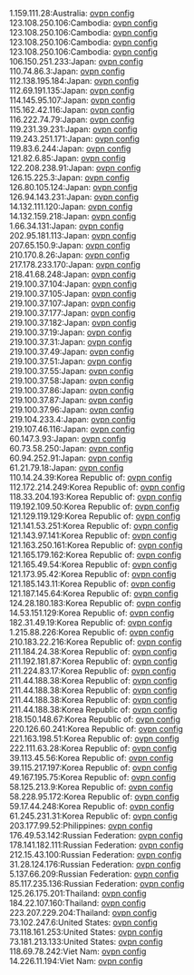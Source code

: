 1.159.111.28:Australia: [ovpn config](vpn/1_159_111_28.ovpn)  
123.108.250.106:Cambodia: [ovpn config](vpn/123_108_250_106.ovpn)  
123.108.250.106:Cambodia: [ovpn config](vpn/123_108_250_106.ovpn)  
123.108.250.106:Cambodia: [ovpn config](vpn/123_108_250_106.ovpn)  
123.108.250.106:Cambodia: [ovpn config](vpn/123_108_250_106.ovpn)  
106.150.251.233:Japan: [ovpn config](vpn/106_150_251_233.ovpn)  
110.74.86.3:Japan: [ovpn config](vpn/110_74_86_3.ovpn)  
112.138.195.184:Japan: [ovpn config](vpn/112_138_195_184.ovpn)  
112.69.191.135:Japan: [ovpn config](vpn/112_69_191_135.ovpn)  
114.145.95.107:Japan: [ovpn config](vpn/114_145_95_107.ovpn)  
115.162.42.116:Japan: [ovpn config](vpn/115_162_42_116.ovpn)  
116.222.74.79:Japan: [ovpn config](vpn/116_222_74_79.ovpn)  
119.231.39.231:Japan: [ovpn config](vpn/119_231_39_231.ovpn)  
119.243.251.171:Japan: [ovpn config](vpn/119_243_251_171.ovpn)  
119.83.6.244:Japan: [ovpn config](vpn/119_83_6_244.ovpn)  
121.82.6.85:Japan: [ovpn config](vpn/121_82_6_85.ovpn)  
122.208.238.91:Japan: [ovpn config](vpn/122_208_238_91.ovpn)  
126.15.225.3:Japan: [ovpn config](vpn/126_15_225_3.ovpn)  
126.80.105.124:Japan: [ovpn config](vpn/126_80_105_124.ovpn)  
126.94.143.231:Japan: [ovpn config](vpn/126_94_143_231.ovpn)  
14.132.111.120:Japan: [ovpn config](vpn/14_132_111_120.ovpn)  
14.132.159.218:Japan: [ovpn config](vpn/14_132_159_218.ovpn)  
1.66.34.131:Japan: [ovpn config](vpn/1_66_34_131.ovpn)  
202.95.181.113:Japan: [ovpn config](vpn/202_95_181_113.ovpn)  
207.65.150.9:Japan: [ovpn config](vpn/207_65_150_9.ovpn)  
210.170.8.26:Japan: [ovpn config](vpn/210_170_8_26.ovpn)  
217.178.233.170:Japan: [ovpn config](vpn/217_178_233_170.ovpn)  
218.41.68.248:Japan: [ovpn config](vpn/218_41_68_248.ovpn)  
219.100.37.104:Japan: [ovpn config](vpn/219_100_37_104.ovpn)  
219.100.37.105:Japan: [ovpn config](vpn/219_100_37_105.ovpn)  
219.100.37.107:Japan: [ovpn config](vpn/219_100_37_107.ovpn)  
219.100.37.177:Japan: [ovpn config](vpn/219_100_37_177.ovpn)  
219.100.37.182:Japan: [ovpn config](vpn/219_100_37_182.ovpn)  
219.100.37.19:Japan: [ovpn config](vpn/219_100_37_19.ovpn)  
219.100.37.31:Japan: [ovpn config](vpn/219_100_37_31.ovpn)  
219.100.37.49:Japan: [ovpn config](vpn/219_100_37_49.ovpn)  
219.100.37.51:Japan: [ovpn config](vpn/219_100_37_51.ovpn)  
219.100.37.55:Japan: [ovpn config](vpn/219_100_37_55.ovpn)  
219.100.37.58:Japan: [ovpn config](vpn/219_100_37_58.ovpn)  
219.100.37.86:Japan: [ovpn config](vpn/219_100_37_86.ovpn)  
219.100.37.87:Japan: [ovpn config](vpn/219_100_37_87.ovpn)  
219.100.37.96:Japan: [ovpn config](vpn/219_100_37_96.ovpn)  
219.104.233.4:Japan: [ovpn config](vpn/219_104_233_4.ovpn)  
219.107.46.116:Japan: [ovpn config](vpn/219_107_46_116.ovpn)  
60.147.3.93:Japan: [ovpn config](vpn/60_147_3_93.ovpn)  
60.73.58.250:Japan: [ovpn config](vpn/60_73_58_250.ovpn)  
60.94.252.91:Japan: [ovpn config](vpn/60_94_252_91.ovpn)  
61.21.79.18:Japan: [ovpn config](vpn/61_21_79_18.ovpn)  
110.14.24.39:Korea Republic of: [ovpn config](vpn/110_14_24_39.ovpn)  
112.172.214.249:Korea Republic of: [ovpn config](vpn/112_172_214_249.ovpn)  
118.33.204.193:Korea Republic of: [ovpn config](vpn/118_33_204_193.ovpn)  
119.192.109.50:Korea Republic of: [ovpn config](vpn/119_192_109_50.ovpn)  
121.129.119.129:Korea Republic of: [ovpn config](vpn/121_129_119_129.ovpn)  
121.141.53.251:Korea Republic of: [ovpn config](vpn/121_141_53_251.ovpn)  
121.143.97.141:Korea Republic of: [ovpn config](vpn/121_143_97_141.ovpn)  
121.163.250.161:Korea Republic of: [ovpn config](vpn/121_163_250_161.ovpn)  
121.165.179.162:Korea Republic of: [ovpn config](vpn/121_165_179_162.ovpn)  
121.165.49.54:Korea Republic of: [ovpn config](vpn/121_165_49_54.ovpn)  
121.173.95.42:Korea Republic of: [ovpn config](vpn/121_173_95_42.ovpn)  
121.185.143.11:Korea Republic of: [ovpn config](vpn/121_185_143_11.ovpn)  
121.187.145.64:Korea Republic of: [ovpn config](vpn/121_187_145_64.ovpn)  
124.28.180.183:Korea Republic of: [ovpn config](vpn/124_28_180_183.ovpn)  
14.53.151.129:Korea Republic of: [ovpn config](vpn/14_53_151_129.ovpn)  
182.31.49.19:Korea Republic of: [ovpn config](vpn/182_31_49_19.ovpn)  
1.215.88.226:Korea Republic of: [ovpn config](vpn/1_215_88_226.ovpn)  
210.183.22.216:Korea Republic of: [ovpn config](vpn/210_183_22_216.ovpn)  
211.184.24.38:Korea Republic of: [ovpn config](vpn/211_184_24_38.ovpn)  
211.192.181.87:Korea Republic of: [ovpn config](vpn/211_192_181_87.ovpn)  
211.224.83.17:Korea Republic of: [ovpn config](vpn/211_224_83_17.ovpn)  
211.44.188.38:Korea Republic of: [ovpn config](vpn/211_44_188_38.ovpn)  
211.44.188.38:Korea Republic of: [ovpn config](vpn/211_44_188_38.ovpn)  
211.44.188.38:Korea Republic of: [ovpn config](vpn/211_44_188_38.ovpn)  
211.44.188.38:Korea Republic of: [ovpn config](vpn/211_44_188_38.ovpn)  
218.150.148.67:Korea Republic of: [ovpn config](vpn/218_150_148_67.ovpn)  
220.126.60.241:Korea Republic of: [ovpn config](vpn/220_126_60_241.ovpn)  
221.163.198.51:Korea Republic of: [ovpn config](vpn/221_163_198_51.ovpn)  
222.111.63.28:Korea Republic of: [ovpn config](vpn/222_111_63_28.ovpn)  
39.113.45.56:Korea Republic of: [ovpn config](vpn/39_113_45_56.ovpn)  
39.115.217.197:Korea Republic of: [ovpn config](vpn/39_115_217_197.ovpn)  
49.167.195.75:Korea Republic of: [ovpn config](vpn/49_167_195_75.ovpn)  
58.125.213.9:Korea Republic of: [ovpn config](vpn/58_125_213_9.ovpn)  
58.228.95.172:Korea Republic of: [ovpn config](vpn/58_228_95_172.ovpn)  
59.17.44.248:Korea Republic of: [ovpn config](vpn/59_17_44_248.ovpn)  
61.245.231.31:Korea Republic of: [ovpn config](vpn/61_245_231_31.ovpn)  
203.177.99.52:Philippines: [ovpn config](vpn/203_177_99_52.ovpn)  
176.49.53.142:Russian Federation: [ovpn config](vpn/176_49_53_142.ovpn)  
178.141.182.111:Russian Federation: [ovpn config](vpn/178_141_182_111.ovpn)  
212.15.43.100:Russian Federation: [ovpn config](vpn/212_15_43_100.ovpn)  
31.28.124.176:Russian Federation: [ovpn config](vpn/31_28_124_176.ovpn)  
5.137.66.209:Russian Federation: [ovpn config](vpn/5_137_66_209.ovpn)  
85.117.235.136:Russian Federation: [ovpn config](vpn/85_117_235_136.ovpn)  
125.26.175.201:Thailand: [ovpn config](vpn/125_26_175_201.ovpn)  
184.22.107.160:Thailand: [ovpn config](vpn/184_22_107_160.ovpn)  
223.207.229.204:Thailand: [ovpn config](vpn/223_207_229_204.ovpn)  
73.102.247.6:United States: [ovpn config](vpn/73_102_247_6.ovpn)  
73.118.161.253:United States: [ovpn config](vpn/73_118_161_253.ovpn)  
73.181.213.133:United States: [ovpn config](vpn/73_181_213_133.ovpn)  
118.69.78.242:Viet Nam: [ovpn config](vpn/118_69_78_242.ovpn)  
14.226.11.194:Viet Nam: [ovpn config](vpn/14_226_11_194.ovpn)  
